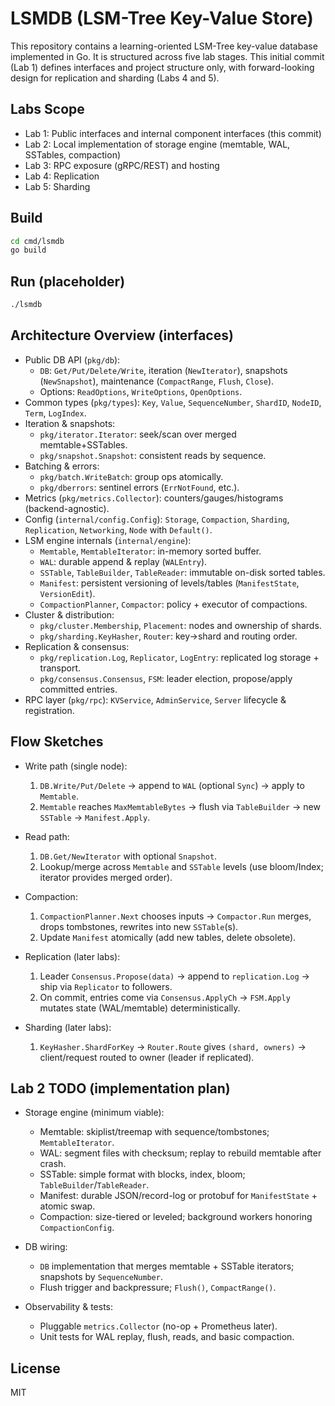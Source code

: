 # LSMDB (LSM-Tree Key-Value Store)

This repository contains a learning-oriented LSM-Tree key-value database implemented in Go. It is structured across five lab stages. This initial commit (Lab 1) defines interfaces and project structure only, with forward-looking design for replication and sharding (Labs 4 and 5).

## Labs Scope
- Lab 1: Public interfaces and internal component interfaces (this commit)
- Lab 2: Local implementation of storage engine (memtable, WAL, SSTables, compaction)
- Lab 3: RPC exposure (gRPC/REST) and hosting
- Lab 4: Replication
- Lab 5: Sharding

## Build
```bash
cd cmd/lsmdb
go build
```

## Run (placeholder)
```bash
./lsmdb
```

## Architecture Overview (interfaces)

- Public DB API (`pkg/db`):
  - `DB`: `Get/Put/Delete/Write`, iteration (`NewIterator`), snapshots (`NewSnapshot`), maintenance (`CompactRange`, `Flush`, `Close`).
  - Options: `ReadOptions`, `WriteOptions`, `OpenOptions`.
- Common types (`pkg/types`): `Key`, `Value`, `SequenceNumber`, `ShardID`, `NodeID`, `Term`, `LogIndex`.
- Iteration & snapshots:
  - `pkg/iterator.Iterator`: seek/scan over merged memtable+SSTables.
  - `pkg/snapshot.Snapshot`: consistent reads by sequence.
- Batching & errors:
  - `pkg/batch.WriteBatch`: group ops atomically.
  - `pkg/dberrors`: sentinel errors (`ErrNotFound`, etc.).
- Metrics (`pkg/metrics.Collector`): counters/gauges/histograms (backend-agnostic).
- Config (`internal/config.Config`): `Storage`, `Compaction`, `Sharding`, `Replication`, `Networking`, `Node` with `Default()`.
- LSM engine internals (`internal/engine`):
  - `Memtable`, `MemtableIterator`: in-memory sorted buffer.
  - `WAL`: durable append & replay (`WALEntry`).
  - `SSTable`, `TableBuilder`, `TableReader`: immutable on-disk sorted tables.
  - `Manifest`: persistent versioning of levels/tables (`ManifestState`, `VersionEdit`).
  - `CompactionPlanner`, `Compactor`: policy + executor of compactions.
- Cluster & distribution:
  - `pkg/cluster.Membership`, `Placement`: nodes and ownership of shards.
  - `pkg/sharding.KeyHasher`, `Router`: key→shard and routing order.
- Replication & consensus:
  - `pkg/replication.Log`, `Replicator`, `LogEntry`: replicated log storage + transport.
  - `pkg/consensus.Consensus`, `FSM`: leader election, propose/apply committed entries.
- RPC layer (`pkg/rpc`): `KVService`, `AdminService`, `Server` lifecycle & registration.

## Flow Sketches

- Write path (single node):
  1) `DB.Write/Put/Delete` → append to `WAL` (optional `Sync`) → apply to `Memtable`.
  2) `Memtable` reaches `MaxMemtableBytes` → flush via `TableBuilder` → new `SSTable` → `Manifest.Apply`.

- Read path:
  1) `DB.Get/NewIterator` with optional `Snapshot`.
  2) Lookup/merge across `Memtable` and `SSTable` levels (use bloom/Index; iterator provides merged order).

- Compaction:
  1) `CompactionPlanner.Next` chooses inputs → `Compactor.Run` merges, drops tombstones, rewrites into new `SSTable`(s).
  2) Update `Manifest` atomically (add new tables, delete obsolete).

- Replication (later labs):
  1) Leader `Consensus.Propose(data)` → append to `replication.Log` → ship via `Replicator` to followers.
  2) On commit, entries come via `Consensus.ApplyCh` → `FSM.Apply` mutates state (WAL/memtable) deterministically.

- Sharding (later labs):
  1) `KeyHasher.ShardForKey` → `Router.Route` gives `(shard, owners)` → client/request routed to owner (leader if replicated).

## Lab 2 TODO (implementation plan)

- Storage engine (minimum viable):
  - Memtable: skiplist/treemap with sequence/tombstones; `MemtableIterator`.
  - WAL: segment files with checksum; replay to rebuild memtable after crash.
  - SSTable: simple format with blocks, index, bloom; `TableBuilder`/`TableReader`.
  - Manifest: durable JSON/record-log or protobuf for `ManifestState` + atomic swap.
  - Compaction: size-tiered or leveled; background workers honoring `CompactionConfig`.

- DB wiring:
  - `DB` implementation that merges memtable + SSTable iterators; snapshots by `SequenceNumber`.
  - Flush trigger and backpressure; `Flush()`, `CompactRange()`.

- Observability & tests:
  - Pluggable `metrics.Collector` (no-op + Prometheus later).
  - Unit tests for WAL replay, flush, reads, and basic compaction.

## License
MIT 